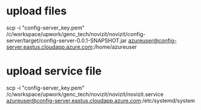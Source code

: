 # upload files
 scp -i "config-server_key.pem" /c/workspace/upwork/genc_tech/novizit/novizit/config-server/target/config-server-0.0.1-SNAPSHOT.jar azureuser@config-server.eastus.cloudapp.azure.com:/home/azureuser

# upload service file
scp -i "config-server_key.pem" /c/workspace/upwork/genc_tech/novizit/novizit/novizit.service azureuser@config-server.eastus.cloudapp.azure.com:/etc/systemd/system